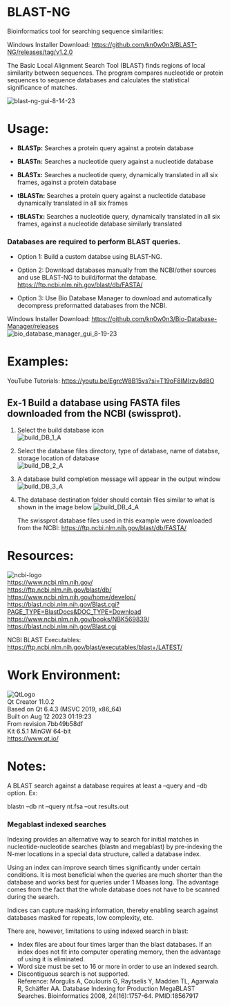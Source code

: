 # BLAST-NG    
Bioinformatics tool for searching sequence similarities:  

Windows Installer Download: https://github.com/kn0w0n3/BLAST-NG/releases/tag/v1.2.0    

The Basic Local Alignment Search Tool (BLAST) finds regions of local similarity between sequences. The program compares nucleotide or protein sequences to sequence databases and calculates the statistical significance of matches.    

![blast-ng-gui-8-14-23](https://github.com/kn0w0n3/BLAST-NG/assets/22214754/7aed3bfe-cd63-46c5-8c8c-a24a4d36e6a6)  

# **Usage:**    

* **BLASTp:** Searches a protein query against a protein database           

* **BLASTn:** Searches a nucleotide query against a nucleotide database       

* **BLASTx:** Searches a nucleotide query, dynamically translated in all six frames, against a protein database    
  
* **tBLASTn:** Searches a protein query against a nucleotide database dynamically translated in all six frames    

* **tBLASTx:** Searches a nucleotide query, dynamically translated in all six frames, against a nucleotide database similarly translated    

### Databases are required to perform BLAST queries.

* Option 1: Build a custom databse using BLAST-NG.      

* Option 2: Download databases manually from the NCBI/other sources and use BLAST-NG to build/format the database.  
https://ftp.ncbi.nlm.nih.gov/blast/db/FASTA/ 

* Option 3: Use Bio Database Manager to download and automatically decompress preformatted databases from the NCBI. 

Windows Installer Download: https://github.com/kn0w0n3/Bio-Database-Manager/releases  
![bio_database_manager_gui_8-19-23](https://github.com/kn0w0n3/Bio-Database-Manager/assets/22214754/77b58dd3-8006-4564-bb65-aa5263c71ed3)          

# **Examples:**  

YouTube Tutorials: https://youtu.be/EgrcW8B15vs?si=T19oF8IMIrzv8d8O  

## **Ex-1 Build a database using FASTA files downloaded from the NCBI (swissprot).**   
1) Select the build database icon    
![build_DB_1_A](https://github.com/kn0w0n3/BLAST-NG/assets/22214754/d40a2fa9-334c-4b6d-8c7f-18f19bb17982)

2) Select the database files directory, type of database, name of databse, storage location of database    
![build_DB_2_A](https://github.com/kn0w0n3/BLAST-NG/assets/22214754/b0608642-f002-4891-b052-ff04a4c92da8)

3) A database build completion message will appear in the output window  
![build_DB_3_A](https://github.com/kn0w0n3/BLAST-NG/assets/22214754/573224e0-872d-4e0c-979d-8ae6ba7cba51)   

5) The database destination folder should contain files similar to what is shown in the image below
![build_DB_4_A](https://github.com/kn0w0n3/BLAST-NG/assets/22214754/c3a2be1c-1d86-4ebf-ae24-32a54377b0b5)

   The swissprot database files used in this example were downloaded from the NCBI:  https://ftp.ncbi.nlm.nih.gov/blast/db/FASTA/

# **Resources:**  
![ncbi-logo](https://user-images.githubusercontent.com/22214754/204448800-2b846e5b-2c68-4c4e-8687-43aac8ac752e.png)      
https://www.ncbi.nlm.nih.gov/  
https://ftp.ncbi.nlm.nih.gov/blast/db/  
https://www.ncbi.nlm.nih.gov/home/develop/  
https://blast.ncbi.nlm.nih.gov/Blast.cgi?PAGE_TYPE=BlastDocs&DOC_TYPE=Download  
https://www.ncbi.nlm.nih.gov/books/NBK569839/  
https://blast.ncbi.nlm.nih.gov/Blast.cgi  

NCBI BLAST Executables: https://ftp.ncbi.nlm.nih.gov/blast/executables/blast+/LATEST/  
   
# **Work Environment:**       
![QtLogo](https://user-images.githubusercontent.com/22214754/179895211-d52559ab-35df-4fcc-bf69-7377739330d4.png)    
Qt Creator 11.0.2  
Based on Qt 6.4.3 (MSVC 2019, x86_64)  
Built on Aug 12 2023 01:19:23  
From revision 7bb49b58df  
Kit 6.5.1 MinGW 64-bit      
https://www.qt.io/  

# **Notes:**  
A BLAST search against a database requires at least a –query and –db option. Ex:    

blastn –db nt –query nt.fsa –out results.out  

### Megablast indexed searches
Indexing provides an alternative way to search for initial matches in nucleotide-nucleotide searches (blastn and megablast) by pre-indexing the N-mer locations in a special data structure, called a database index.  

Using an index can improve search times significantly under certain conditions. It is most beneficial when the queries are much shorter than the database and works best for queries under 1 Mbases long. The advantage comes from the fact that the whole database does not have to be scanned during the search.  

Indices can capture masking information, thereby enabling search against databases masked for repeats, low complexity, etc.  

There are, however, limitations to using indexed search in blast:  

* Index files are about four times larger than the blast databases. If an index does not fit into computer operating memory, then the advantage of using it is eliminated.  
* Word size must be set to 16 or more in order to use an indexed search.  
* Discontiguous search is not supported.  
Reference: Morgulis A, Coulouris G, Raytselis Y, Madden TL, Agarwala R, Schäffer AA. Database Indexing for Production MegaBLAST Searches. Bioinformatics 2008, 24(16):1757-64. PMID:18567917  
